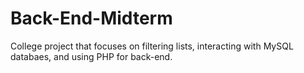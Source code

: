 # Back-End-Midterm

College project that focuses on filtering lists, interacting with MySQL databaes, and using PHP for back-end.
